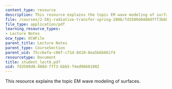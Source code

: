 ```yaml
---
content_type: resource
description: This resource explains the topic EM wave modeling of surfaces.
file: /courses/2-58j-radiative-transfer-spring-2006/7d3509d0488dfff3bbb5f4ed96681002_student_lect6.pdf
file_type: application/pdf
learning_resource_types:
- Lecture Notes
ocw_type: OCWFile
parent_title: Lecture Notes
parent_type: CourseSection
parent_uid: 75cc6efa-c06f-c71d-8410-8ea5b6b661f4
resourcetype: Document
title: student_lect6.pdf
uid: 7d3509d0-488d-fff3-bbb5-f4ed96681002
---
```

This resource explains the topic EM wave modeling of surfaces.